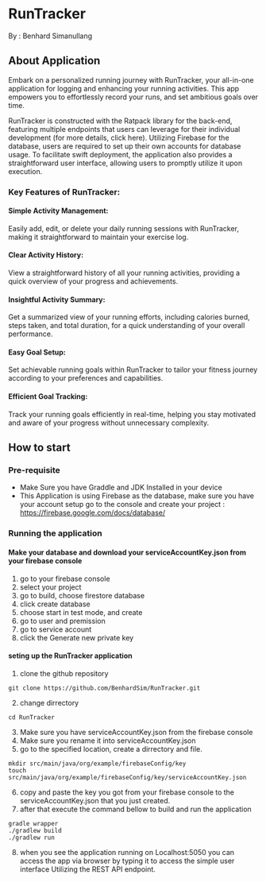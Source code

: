 
# RunTracker
By : Benhard Simanullang

## About Application
Embark on a personalized running journey with RunTracker, your all-in-one application for logging and enhancing your running activities. This app empowers you to effortlessly record your runs, and set ambitious goals over time.

RunTracker is constructed with the Ratpack library for the back-end, featuring multiple endpoints that users can leverage for their individual development (for more details, click here). Utilizing Firebase for the database, users are required to set up their own accounts for database usage. To facilitate swift deployment, the application also provides a straightforward user interface, allowing users to promptly utilize it upon execution.

### Key Features of RunTracker:

#### Simple Activity Management:
Easily add, edit, or delete your daily running sessions with RunTracker, making it straightforward to maintain your exercise log.

#### Clear Activity History:
View a straightforward history of all your running activities, providing a quick overview of your progress and achievements.

#### Insightful Activity Summary:
Get a summarized view of your running efforts, including calories burned, steps taken, and total duration, for a quick understanding of your overall performance.

#### Easy Goal Setup:
Set achievable running goals within RunTracker to tailor your fitness journey according to your preferences and capabilities.

#### Efficient Goal Tracking:
Track your running goals efficiently in real-time, helping you stay motivated and aware of your progress without unnecessary complexity.



## How to start
### Pre-requisite
- Make Sure you have Graddle and JDK Installed in your device
- This Application is using Firebase as the database, make sure you have your account setup
  go to the console and create your project : https://firebase.google.com/docs/database/
### Running the application
#### Make your database and download your serviceAccountKey.json from your firebase console
1. go to your firebase console 
2. select your project 
3. go to build, choose firestore database
4. click create database
5. choose start in test mode, and create
6. go to user and premission
7. go to service account 
8. click the Generate new private key

#### seting up the RunTracker application
1. clone the github repository

```
git clone https://github.com/BenhardSim/RunTracker.git
```
2. change dirrectory
```
cd RunTracker
```  
3. Make sure you have serviceAccountKey.json from the firebase console
4. Make sure you rename it into serviceAccountKey.json
5. go to the specified location, create a dirrectory and file.
```
mkdir src/main/java/org/example/firebaseConfig/key
touch src/main/java/org/example/firebaseConfig/key/serviceAccountKey.json
```
6. copy and paste the key you got from your firebase console to the serviceAccountKey.json that you just created.
7. after that execute the command bellow to build and run the application
```
gradle wrapper
./gradlew build
./gradlew run
```
8. when you see the application running on Localhost:5050 you can access the app via browser by typing it to access the simple user interface Utilizing the REST API endpoint.


    





